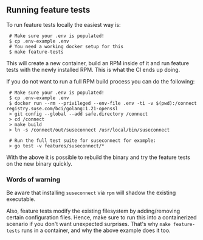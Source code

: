 ## Running feature tests

To run feature tests locally the easiest way is:

```
 # Make sure your .env is populated!
 $ cp .env-example .env
 # You need a working docker setup for this
 $ make feature-tests

```

This will create a new container, build an RPM inside of it and run feature
tests with the newly installed RPM. This is what the CI ends up doing.

If you do not want to run a full RPM build process you can do the following:

```
 # Make sure your .env is populated!
 $ cp .env-example .env
 $ docker run --rm --privileged --env-file .env -ti -v $(pwd):/connect registry.suse.com/bci/golang:1.21-openssl
 > git config --global --add safe.directory /connect
 > cd /connect
 > make build
 > ln -s /connect/out/suseconnect /usr/local/bin/suseconnect

 # Run the full test suite for suseconnect for example:
 > go test -v features/suseconnect/*
```

With the above it is possible to rebuild the binary and try the feature tests on
the new binary quickly.

### Words of warning

Be aware that installing `suseconnect` via `rpm` will shadow the existing
executable.

Also, feature tests modify the existing filesystem by adding/removing certain
configuration files. Hence, make sure to run this into a containerized scenario
if you don't want unexpected surprises. That's why `make feature-tests` runs in
a container, and why the above example does it too.
